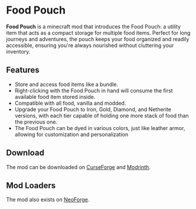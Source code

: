# Food Pouch
**Food Pouch** is a minecraft mod that introduces the Food Pouch: a utility item that acts as a compact storage for multiple food items. Perfect for long journeys and adventures, the pouch keeps your food organized and readily accessible, ensuring you're always nourished without cluttering your inventory.

## Features
- Store and access food items like a bundle.
- Right-clicking with the Food Pouch in hand will consume the first available food item stored inside.
- Compatible with all food, vanilla and modded.
- Upgrade your Food Pouch to Iron, Gold, Diamond, and Netherite versions, with each tier capable of holding one more stack of food than the previous one.
- The Food Pouch can be dyed in various colors, just like leather armor, allowing for customization and personalization

## Download
The mod can be downloaded on [CurseForge](https://www.curseforge.com/minecraft/mc-mods/food-pouch) and [Modrinth](https://modrinth.com/mod/food-pouch).

## Mod Loaders
The mod also exists on [NeoForge](https://github.com/SkyVeo/Food-Pouch-neoforge).
